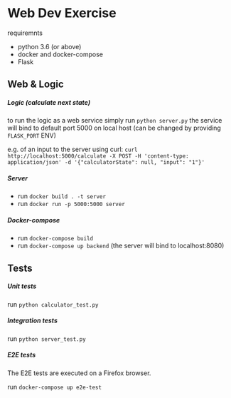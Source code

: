 # Web Dev Exercise #

requiremnts
- python 3.6 (or above)
- docker and docker-compose
- Flask

## Web & Logic ##

##### Logic (calculate next state) #####

to run the logic as a web service simply run `python server.py`
the service will bind to default port 5000 on local host (can be changed by providing `FLASK_PORT` ENV)

e.g. of an input to the server using curl:
`curl http://localhost:5000/calculate -X POST -H 'content-type: application/json' -d '{"calculatorState": null, "input": "1"}'`

##### Server #####
- run `docker build . -t server`
- run `docker run -p 5000:5000 server`

##### Docker-compose #####
- run `docker-compose build`
- run `docker-compose up backend` (the server will bind to localhost:8080)

## Tests ##

##### Unit tests #####
run `python calculator_test.py`

##### Integration tests #####
run `python server_test.py`

##### E2E tests #####
The E2E tests are executed on a Firefox browser.

run `docker-compose up e2e-test`



